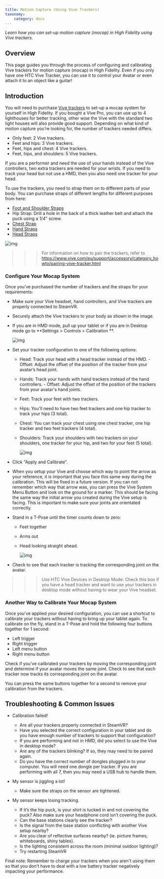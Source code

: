 ```yaml
---
title: Motion Capture (Using Vive Trackers)
taxonomy:
    category: docs 
---
```


*Learn how you can set-up motion capture (mocap) in High Fidelity using Vive trackers.*

## Overview

This page guides you through the process of configuring and calibrating Vive trackers for motion capture (mocap) in High Fidelity. Even if you only have one HTC Vive Tracker, you can use it to control your Avatar or even attach it to an object like a guitar!


## Introduction

You will need to purchase [Vive trackers](https://www.vive.com/us/vive-tracker/) to set-up a mocap system for yourself in High Fidelity. If you bought a Vive Pro, you can use up to 4 lighthouses for better tracking, other wise the Vive with the standard two light houses will also provide good support.  Depending on what kind of motion capture you’re looking for, the number of trackers needed differs. 

- Only feet: 2 Vive trackers.
- Feet and hips: 3 Vive trackers.
- Feet, hips and chest: 4 Vive trackers.
- Feet, hips, and shoulders: 5 Vive trackers.

If you are a performer and need the use of your hands instead of the Vive controllers, two extra trackers are needed for your wrists.
If you need to track your head but not use a HMD, then you also need one tracker for your head.

To use the trackers, you need to strap them on to different parts of your body. You can purchase straps of different lengths for different purposes from here:

* [Foot and Shoulder Straps](https://rebuffreality.com/products/trackstrap)
* Hip Strap: Drill a hole in the back of a thick leather belt and attach the puck using a 1/4" screw. 
* [Chest Strap](https://www.amazon.com/gp/product/B00PQ6B5SY/ref=oh_aui_detailpage_o02_s00?ie=UTF8&psc=1)
* [Hand Straps](https://www.amazon.com/SublimeWare-Degree-Rotation-Session-SJ4000/dp/B01H18TY2S/ref=sr_1_2?ie=UTF8&qid=1492804865&sr=8-2&keywords=go+pro+arm+mount)
* [Head Straps](https://www.amazon.com/EEEKit-Kidizoom-Action-EK7000-DBPOWER/dp/B019SXPF3G/ref=sr_1_1?ie=UTF8&qid=1492795518&sr=8-1&keywords=EEEKit+Head+Strap+Mount+for+VTech+Kidizoom+Kids+Cam%2C)

![img](tracker-placement.jpg)

> > > For information on how to pair the trackers, refer to https://www.vive.com/eu/support/accessory/category_howto/pairing-vive-tracker.html

### Configure Your Mocap System

Once you’ve purchased the number of trackers and the straps for your requirements:

- Make sure your Vive headset, hand controllers, and Vive trackers are properly connected to SteamVR.

- Securely attach the Vive trackers to your body as shown in the image.

- If you are in HMD mode, pull up your tablet or if you are in Desktop mode go to **Settings > Controls > Calibration **.

  ![img](https://hifi-content.s3.amazonaws.com/milad/ROLC/Organize/O_Projects/Hifi/Documentation/settings.png)

- Set your tracker configuration to one of the following options:
  - Head: Track your head with a head tracker instead of the HMD.
        - Offset: Adjust the offset of the position of the tracker from your avatar’s head joint.
  - Hands: Track your hands with hand trackers instead of the hand controllers.
         - Offset: Adjust the offset of the position of the trackers from your avatar's hand joints. 
  - Feet: Track your feet with two trackers. 
  - Hips: You'll need to have two feet trackers and one hip tracker to track your hips (3 total). 
  - Chest: You can track your chest using one chest tracker, one hip tracker and two feet trackers (4 total).
  - Shoulders: Track your shoulders with two trackers on your shoulders, one tracker for your hip, and two for your feet (5 total).

    ![img](https://hifi-content.s3.amazonaws.com/milad/ROLC/Organize/O_Projects/Hifi/Documentation/vive_settings.png)

- Click "Apply and Calibrate".

- When you setup your Vive and choose which way to point the arrow as your reference, it is important that you face this same way during the calibration.  This will be fixed in a future version.  If you can not remember which way that arrow was, you can press the Vive System Menu Button and look on the ground for a marker.  This should be facing the same way the initial arrow you created during the Vive setup is facing.  This is important to make sure your joints are orientated correctly.

- Stand in a T-Pose until the timer counts down to zero:
  - Feet together
  - Arms out
  - Head looking straight ahead. 

    ![img](calibrate.PNG)

- Check to see that each tracker is tracking the corresponding joint on the avatar.

> > >  Use HTC Vive Devices in Desktop Mode: Check this box if you have a head tracker and want to use your trackers in desktop mode without having to wear your Vive headset.


### Another Way to Calibrate Your Mocap System

Once you’ve applied your desired configuration, you can use a shortcut to calibrate your trackers without having to bring up your tablet again. To calibrate on the fly, stand in a T-Pose and hold the following four buttons together for 1 second: 

- Left trigger
- Right trigger
- Left menu button
- Right menu button

Check if you’ve calibrated your trackers by moving the corresponding joint and determine if your avatar moves the same joint. Check to see that each tracker now tracks its corresponding joint on the avatar.

You can press the same buttons together for a second to remove your calibration from the trackers.



## Troubleshooting & Common Issues

* Calibration failed!

  * Are all your trackers properly connected in SteamVR?
  * Have you selected the correct configuration in your tablet and do you have enough number of trackers to support that configuration?
  * If you are performing and not in HMD, did you select to use the Vive in desktop mode?
  * Are any of the trackers blinking?  If so, they may need to be paired again.
  * Do you have the correct number of dongles plugged in to your computer.  You will need one dongle per tracker.  If you are performing with all 7, then you may need a USB hub to handle them.

* My sensor is jiggling a lot!

  * Make sure the straps on the sensor are tightened.

* My sensor keeps losing tracking.

  * If it’s the hip puck, is your shirt is tucked in and not covering the puck? Also make sure your headphone cord isn’t covering the puck. 
  * Can the base stations clearly see the tracker?
  * Is the signal from the base station conflicting with another Vive setup nearby?
  * Are you clear of reflective surfaces nearby? (ie. picture frames, whiteboards, shiny tables).
  * Is the lighting consistent across the room (minimal outdoor lighting)?
  * Try restarting SteamVR
  
Final note: 
Remember to charge your trackers when you aren't using them so that you don't have to deal with a low battery tracker negatively impacting your performance. 

